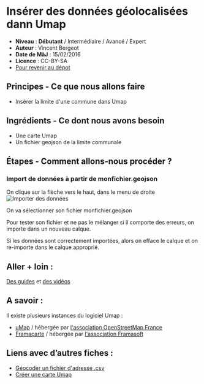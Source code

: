 # Insérer des données géolocalisées dann Umap

- **Niveau** : **Débutant** / Intermédiaire / Avancé / Expert
- **Auteur** : Vincent Bergeot
- **Date de MàJ** : 15/02/2016
- **Licence** : CC-BY-SA
- [Pour revenir au dépot](http://datalunch.datalocale.fr)

## Principes - Ce que nous allons faire
- Insérer la limite d'une commune dans Umap

## Ingrédients - Ce dont nous avons besoin
- Une carte Umap
- Un fichier geojson de la limite communale

## Étapes - Comment allons-nous procéder ?
### Import de données à partir de monfichier.geojson
On clique sur la flèche vers le haut, dans le menu de droite
![Importer des données](https://wiki.openstreetmap.org/w/images/f/f7/Importer_des_donn%C3%A9es_sur_uMap_-_Etape0.PNG)

On va sélectionner son fichier monfichier.geojson

Pour tester son fichier et ne pas le mélanger si il comporte des erreurs, on importe dans un nouveau calque.

Si les données sont correctement importées, alors on efface le calque et on re-importe dans le calque approprié.


## Aller + loin : 
[Des guides](http://wiki.openstreetmap.org/wiki/FR:UMap/Guide) et [des vidéos](http://wiki.openstreetmap.org/wiki/UMap#Screencasts)

## A savoir : 
Il existe plusieurs instances du logiciel Umap :

* [uMap](http://umap.openstreetmap.fr/fr/) / hébergée par [l'association OpenStreetMap France](http://openstreetmap.fr/)
* [Framacarte](https://framacarte.org) / hébergée par [l'association Framasoft](http://framasoft.net/)

## Liens avec d’autres fiches : 
- [Géocoder un fichier d'adresse .csv](http://datalunch.datalocale.fr/infolab-cd33/datalunch/geocodage.md)
- [Créer une carte Umap](http://datalunch.datalocale.fr/infolab-cd33/datalunch/umap_creer_une_carte.md)

